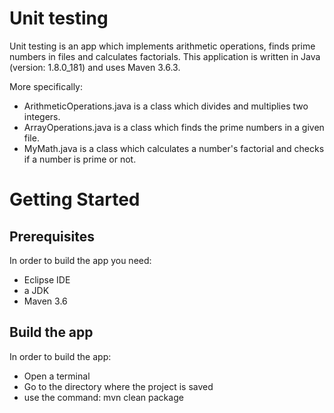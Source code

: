 # Unit testing

Unit testing is an app which implements arithmetic operations, finds prime numbers in files and calculates factorials.
This application is written in Java (version: 1.8.0_181) and uses Maven 3.6.3. 

More specifically:
- ArithmeticOperations.java is a class which divides and multiplies two integers.
- ArrayOperations.java is a class which finds the prime numbers in a given file.
- MyMath.java is a class which calculates a number's factorial and checks if a number is prime or not.

# Getting Started #

## Prerequisites ##

In order to build the app you need:
- Eclipse IDE
- a JDK
- Maven 3.6 

## Build the app ##

In order to build the app:
- Open a terminal
- Go to the directory where the project is saved
- use the command: mvn clean package